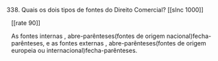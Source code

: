 338. Quais os dois tipos de fontes do Direito Comercial?
[[slnc 1000]]

[[rate 90]]

As  fontes  internas , abre-parênteses(fontes de  origem  nacional)fecha-parênteses, e  as  fontes externas , abre-parênteses(fontes de  origem  europeia ou
internacional)fecha-parênteses.

